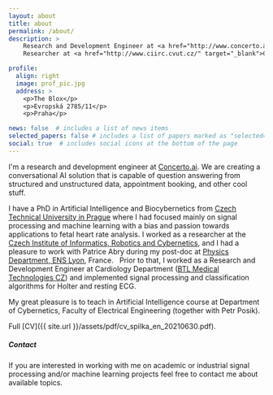 ```yaml
---
layout: about
title: about
permalink: /about/
description: > 
    Research and Development Engineer at <a href="http://www.concerto.ai/" target="_blank">Concerto.ai</a> &bull;
    Researcher at <a href="http://www.ciirc.cvut.cz/" target="_blank">CIIRC CTU in Prague</a>

profile:
  align: right
  image: prof_pic.jpg
  address: >
    <p>The Blox</p>
    <p>Evropská 2785/11</p>
    <p>Praha</p>

news: false  # includes a list of news items
selected_papers: false # includes a list of papers marked as "selected={true}"
social: true  # includes social icons at the bottom of the page
---
```


I'm a research and development engineer at [Concerto.ai](http://www.concerto.ai/). 
We are creating a conversational AI solution that is capable of question answering from structured and unstructured data, appointment booking, and other cool stuff. 

I have a PhD in Artificial Intelligence and Biocybernetics from [Czech Technical University in Prague](https://www.cvut.cz/en) 
where I had focused mainly on signal processing and machine learning with a bias and passion towards applications to fetal heart rate analysis.
I worked as a researcher at the [Czech Institute of Informatics, Robotics and Cybernetics](http://www.ciirc.cvut.cz/), and I had a pleasure 
to work with Patrice Abry during my post-doc at [Physics Department, ENS Lyon](http://physique.ens-lyon.fr/departement-de-physique-223870.kjsp), France.  
Prior to that, I worked as a Research and Development Engineer at Cardiology Department ([BTL Medical Technologies CZ](https://www.btlnet.com/)) and implemented signal
processing and classification algorithms for Holter and resting ECG. 

My great pleasure is to teach in Artificial Intelligence course at Department of Cybernetics, Faculty of Electrical Engineering (together with Petr Posik).

Full [CV]({{ site.url }}/assets/pdf/cv_spilka_en_20210630.pdf).

##### Contact
If you are interested in working with me on academic or industrial signal processing and/or machine learning projects
feel free to contact me about available topics. 